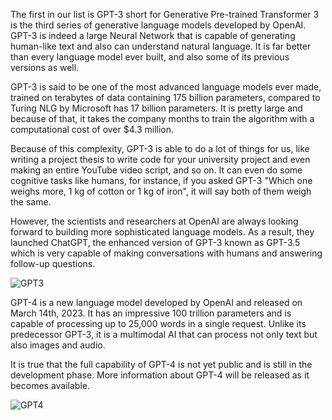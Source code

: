 The first in our list is GPT-3 short for Generative Pre-trained Transformer 3 is the third series of generative language models developed by OpenAI. GPT-3 is indeed a large Neural Network that is capable of generating human-like text and also can understand natural language. It is far better than every language model ever built, and also some of its previous versions as well.

GPT-3 is said to be one of the most advanced language models ever made, trained on terabytes of data containing 175 billion parameters, compared to Turing NLG by Microsoft has 17 billion parameters. It is pretty large and because of that, it takes the company months to train the algorithm with a computational cost of over $4.3 million.

Because of this complexity, GPT-3 is able to do a lot of things for us, like writing a project thesis to write code for your university project and even making an entire YouTube video script, and so on. It can even do some cognitive tasks like humans, for instance, if you asked GPT-3 "Which one weighs more, 1 kg of cotton or 1 kg of iron", it will say both of them weigh the same. 

However, the scientists and researchers at OpenAI are always looking forward to building more sophisticated language models. As a result, they launched ChatGPT, the enhanced version of GPT-3 known as GPT-3.5 which is very capable of making conversations with humans and answering follow-up questions.

![GPT3](https://jalammar.github.io/images/gpt3/01-gpt3-language-model-overview.gif)


GPT-4 is a new language model developed by OpenAI and released on March 14th, 2023. It has an impressive 100 trillion parameters and is capable of processing up to 25,000 words in a single request. Unlike its predecessor GPT-3, it is a multimodal AI that can process not only text but also images and audio.

It is true that the full capability of GPT-4 is not yet public and is still in the development phase. More information about GPT-4 will be released as it becomes available.

![GPT4](https://img.thedailybeast.com/image/upload/v1679007168/230316-openai-gpt4-tease_qemwox.gif)

